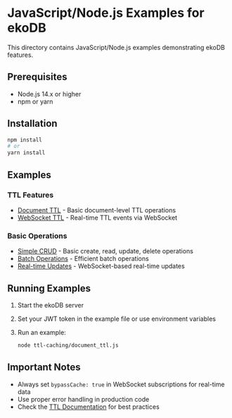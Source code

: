 # JavaScript/Node.js Examples for ekoDB

This directory contains JavaScript/Node.js examples demonstrating ekoDB
features.

## Prerequisites

- Node.js 14.x or higher
- npm or yarn

## Installation

```bash
npm install
# or
yarn install
```

## Examples

### TTL Features

- [Document TTL](ttl-caching/document_ttl.js) - Basic document-level TTL
  operations
- [WebSocket TTL](ttl-caching/websocket_ttl.js) - Real-time TTL events via
  WebSocket

### Basic Operations

- [Simple CRUD](basic-crud/simple_crud.js) - Basic create, read, update, delete
  operations
- [Batch Operations](performance/batch.js) - Efficient batch operations
- [Real-time Updates](websocket/realtime.js) - WebSocket-based real-time updates

## Running Examples

1. Start the ekoDB server
2. Set your JWT token in the example file or use environment variables
3. Run an example:

   ```bash
   node ttl-caching/document_ttl.js
   ```

## Important Notes

- Always set `bypassCache: true` in WebSocket subscriptions for real-time data
- Use proper error handling in production code
- Check the [TTL Documentation](../../documentation/TTL.md) for best practices
